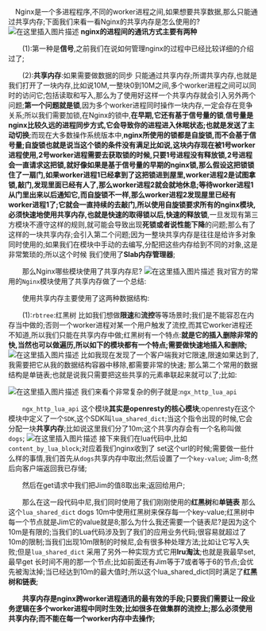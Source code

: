 　Nginx是一个多进程程序,不同的worker进程之间,如果想要共享数据,那么只能通过共享内存;下面我们来看一看Nginx的共享内存是怎么使用的?
![在这里插入图片描述](https://i-blog.csdnimg.cn/blog_migrate/2759ee08340488ff979f228f845cde5e.png)
**nginx的进程间的通讯方式主要有两种**

　　(1):第一种是**信号**,之前我们在说如何管理nginx的过程中已经比较详细的介绍过了;

　　(2):**共享内存**:如果需要做数据的同步 只能通过共享内存;所谓共享内存,也就是我们打开了一块内存,比如说10M,一整块0到10M之间,多个worker进程之间可以同时的访问它;包括读取和写入,那么为了使用好这样一个共享内存就会引入另外两个问题;**第一个问题就是锁**,因为多个worker进程同时操作一块内存,一定会存在竞争关系;所以我们需要加锁,在Nginx的锁中,**在早期,它还有基于信号量的锁**,**信号量是nginx比较久远的进程同步方式,它会导致你的进程进入休眠状态;也就是发送了主动切换**;而现在大多数操作系统版本中,**nginx所使用的锁都是自旋锁,而不会基于信号量;自旋锁也就是说当这个锁的条件没有满足比如说,这块内存现在被1号worker进程使用,2号worker进程需要去获取锁的时候,只要1号进程没有释放锁,2号进程会一直请求这把锁,就好像如果是基于信号量的早期的nginx锁,那么假设这把锁锁住了一扇门,如果worker进程1已经拿到了这把锁进到屋里,worker进程2是试图拿锁,敲门,发现里面已经有人了,那么worker进程2就会就地休息;等待worker进程1从门里出来以后通知它,而自旋锁不一样,那么worker进程2发现屋里已经有worker进程1了;它就会一直持续的去敲门,所以使用自旋锁要求所有的nginx模块,必须快速地使用共享内存,也就是快速的取得锁以后,快速的释放锁**,一旦发现有第三方模块不遵守这样的规则,就可能会导致出现**死锁或者说性能下降**的问题;那么有了这样的一块共享内存;会引入第二个问题;因为一整块共享内存是往往是给许多对象同时使用的;如果我们在模块中手动的去编写,分配把这些内存给到不同的对象,这是非常繁琐的;所以这个时候 我们使用了**Slab内存管理器**;

　　那么Nginx哪些模块使用了共享内存尼?
![在这里插入图片描述](https://i-blog.csdnimg.cn/blog_migrate/54b919eff580161adb076412eed48eec.png)
我对官方的常用的`Nginx`模块使用了共享内存做了一个总结:

　　使用共享内存主要使用了这两种数据结构:

　　(1):`rbtree`:红黑树 比如我们想做**限速**和**流控**等等场景时;我们是不能容忍在内存当中做的;否则一个worker进程对某一个用户触发了流控,而其它worker进程还不知道,所以我们只能在共享内存中做;红黑树有一个特点:**就是它的插入删除非常的快,当然也可以做遍历,所以如下的模块都有一个特点;需要做快速地插入和删除;**
![在这里插入图片描述](https://i-blog.csdnimg.cn/blog_migrate/224f622acb5706104c1cafcac32103f7.png)
比如我现在发现了一个客户端我对它限速,限速如果达到了,我需要把它从我的数据结构容器中移除,都需要非常的快速;
那么第二个常用的数据结构是单链表;也就是说我只需要把这些共享的元素串联起来就可以了;比如:

![在这里插入图片描述](https://i-blog.csdnimg.cn/blog_migrate/504f74dc2ff5de71d251984bf881dd6c.png)
我们来看个非常复杂的例子就是:`ngx_http_lua_api`

　　`ngx_http_lua_api` 这个模块**其实是openresty的核心模块**;openresty在这个模块中定义了一个`SDK`,这个SDK叫`lua_shared_dict`;当这个指令出现的时候,它会分配一块**共享内存**;比如说这里我们分了10m;这个共享内存会有一个名称叫做 `dogs`;
![在这里插入图片描述](https://i-blog.csdnimg.cn/blog_migrate/f7bcb6426ec84fc4bd164fb30d24360a.png)
接下来我们在lua代码中,比如`content_by_lua_block`;对应着我们nginx收到了 set这个url的时候;需要做一些什么样的事情,我们首先从`dogs`共享内存中取出;然后设置了一个`key-value`; Jim-8;然后向客户端返回我已存储;

　　然后在get请求中我们把Jim的值8取出来;返回给用户;

　　那么在这一段代码中尼,我们同时使用了我们刚刚使用的**红黑树**和**单链表** 那么这个`lua_shared_dict` dogs 10m中使用红黑树来保存每一个key-value;红黑树中每一个节点就是Jim它的value就是8;那么为什么我还需要一个链表尼?是因为这个10m是有限的;当我们的Lua代码涉及到了我们的应用业务代码;很容易就超过了10m的限制;当我们出现10m限制的时候尼,会有很多种处理方法;比如让它写入失败;但是`lua_shared_dict` 采用了另外一种实现方式它用**lru淘汰**;也就是我最早set,最早get 长时间不用的那一个节点;比如前面还有Jim等于7或者等于6的节点;会优先被淘汰掉;当已经达到10m的最大值时;所以这个lua_shared_dict同时满足了**红黑树和链表**;

　　**共享内存是nginx跨worker进程通讯的最有效的手段;只要我们需要让一段业务逻辑在多个worker进程中同时生效;比如很多在做集群的流控上;那么必须使用共享内存;而不能在每一个worker内存中去操作;**
